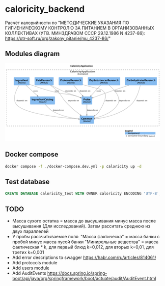 # caloricity_backend

Расчёт калорийности по "МЕТОДИЧЕСКИЕ УКАЗАНИЯ ПО ГИГИЕНИЧЕСКОМУ КОНТРОЛЮ ЗА ПИТАНИЕМ В ОРГАНИЗОВАННЫХ КОЛЛЕКТИВАХ (УТВ. МИНЗДРАВОМ СССР 29.12.1986 N 4237-86): https://otr-soft.ru/org/zakony_pitanie/mu_4237-86/"

## Modules diagram

![Modules diagram](./components-CaloricityApplication.png)

## Docker compose

```bash
docker compose -f ./docker-compose.dev.yml -p caloricity up -d
```

## Test database

```sql
CREATE DATABASE caloricity_test WITH OWNER caloricity ENCODING 'UTF-8';
```

## TODO

- Масса сухого остатка = масса до высушивания минус масса после высушивания (Для исследований). Затем расситать среднюю из двух параллелей
- У пробы рассчитываемое поля: 
"Масса фактическа" = масса банки с пробой минус масса пусой банки
"Минирельные вещества" = масса фактическая * k, для первый блюд k=0,012, для вторых k=0,01, для третих k=0,001
- Add error descriptions to swagger https://habr.com/ru/articles/814061/
- Add protocols module
- Add users module
- Add AuditEvents https://docs.spring.io/spring-boot/api/java/org/springframework/boot/actuate/audit/AuditEvent.html
